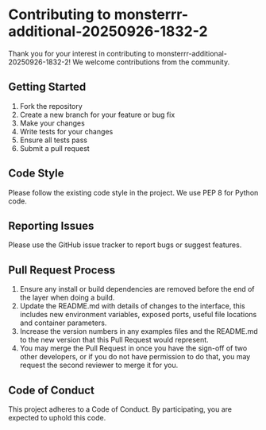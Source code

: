 # Contributing to monsterrr-additional-20250926-1832-2

Thank you for your interest in contributing to monsterrr-additional-20250926-1832-2! We welcome contributions from the community.

## Getting Started

1. Fork the repository
2. Create a new branch for your feature or bug fix
3. Make your changes
4. Write tests for your changes
5. Ensure all tests pass
6. Submit a pull request

## Code Style

Please follow the existing code style in the project. We use PEP 8 for Python code.

## Reporting Issues

Please use the GitHub issue tracker to report bugs or suggest features.

## Pull Request Process

1. Ensure any install or build dependencies are removed before the end of the layer when doing a build.
2. Update the README.md with details of changes to the interface, this includes new environment variables, exposed ports, useful file locations and container parameters.
3. Increase the version numbers in any examples files and the README.md to the new version that this Pull Request would represent.
4. You may merge the Pull Request in once you have the sign-off of two other developers, or if you do not have permission to do that, you may request the second reviewer to merge it for you.

## Code of Conduct

This project adheres to a Code of Conduct. By participating, you are expected to uphold this code.
